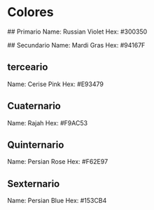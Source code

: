 # Colores

## Primario
Name: Russian Violet
Hex: #300350

## Secundario
Name: Mardi Gras
Hex: #94167F

## terceario
Name: Cerise Pink
Hex: #E93479

## Cuaternario
Name: Rajah
Hex: #F9AC53

## Quinternario
Name: Persian Rose
Hex: #F62E97

## Sexternario
Name: Persian Blue
Hex: #153CB4